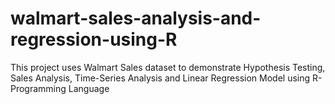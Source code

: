 # walmart-sales-analysis-and-regression-using-R
This project uses Walmart Sales dataset to demonstrate Hypothesis Testing, Sales Analysis, Time-Series Analysis and Linear Regression Model using R-Programming Language
